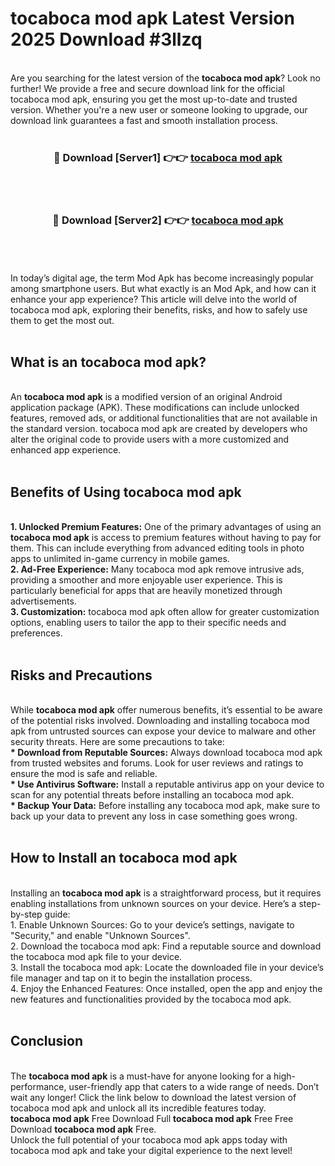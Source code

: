 # tocaboca mod apk Latest Version 2025 Download #3llzq<br>
<br>
Are you searching for the latest version of the <strong>tocaboca mod apk</strong>? Look no further! We provide a free and secure download link for the official tocaboca mod apk, ensuring you get the most up-to-date and trusted version. Whether you're a new user or someone looking to upgrade, our download link guarantees a fast and smooth installation process.
<br>
<br>
<div align="center">
<h3>🔴 Download [Server1] 👉👉 <a href="https://modyolo.store/tocaboca_mod_apk">tocaboca mod apk</a></h3><br>
<br>
<h3>🔴 Download [Server2] 👉👉 <a href="https://modyolo.store/=tocaboca_mod_apk">tocaboca mod apk</a></h3><br>
</div>
<br>
<br>
In today’s digital age, the term Mod Apk has become increasingly popular among smartphone users. But what exactly is an Mod Apk, and how can it enhance your app experience? This article will delve into the world of tocaboca mod apk, exploring their benefits, risks, and how to safely use them to get the most out.
<br>
<br>
<h2>What is an tocaboca mod apk?</h2>
<br>
An <strong>tocaboca mod apk</strong> is a modified version of an original Android application package (APK). These modifications can include unlocked features, removed ads, or additional functionalities that are not available in the standard version. tocaboca mod apk are created by developers who alter the original code to provide users with a more customized and enhanced app experience.
<br>
<br>
<h2>Benefits of Using tocaboca mod apk</h2>
<br>
<strong> 1. Unlocked Premium Features:</strong> One of the primary advantages of using an <strong>tocaboca mod apk</strong> is access to premium features without having to pay for them. This can include everything from advanced editing tools in photo apps to unlimited in-game currency in mobile games.
<br>
<strong> 2. Ad-Free Experience:</strong> Many tocaboca mod apk remove intrusive ads, providing a smoother and more enjoyable user experience. This is particularly beneficial for apps that are heavily monetized through advertisements.
<br>
<strong> 3. Customization:</strong> tocaboca mod apk often allow for greater customization options, enabling users to tailor the app to their specific needs and preferences.
<br>
<br>
<h2>Risks and Precautions</h2>
<br>
While <strong>tocaboca mod apk</strong> offer numerous benefits, it’s essential to be aware of the potential risks involved. Downloading and installing tocaboca mod apk from untrusted sources can expose your device to malware and other security threats. Here are some precautions to take:
<br>
<strong> * Download from Reputable Sources:</strong> Always download tocaboca mod apk from trusted websites and forums. Look for user reviews and ratings to ensure the mod is safe and reliable.
<br>
<strong> * Use Antivirus Software:</strong> Install a reputable antivirus app on your device to scan for any potential threats before installing an tocaboca mod apk.
<br>
<strong> * Backup Your Data:</strong> Before installing any tocaboca mod apk, make sure to back up your data to prevent any loss in case something goes wrong.
<br>
<br>
<h2>How to Install an tocaboca mod apk</h2>
<br>
Installing an <strong>tocaboca mod apk</strong> is a straightforward process, but it requires enabling installations from unknown sources on your device. Here’s a step-by-step guide:
<br>
 1. Enable Unknown Sources: Go to your device’s settings, navigate to "Security," and enable "Unknown Sources".
<br>
 2. Download the tocaboca mod apk: Find a reputable source and download the tocaboca mod apk file to your device.
<br>
 3. Install the tocaboca mod apk: Locate the downloaded file in your device’s file manager and tap on it to begin the installation process.
<br>
 4. Enjoy the Enhanced Features: Once installed, open the app and enjoy the new features and functionalities provided by the tocaboca mod apk.
<br>
<br>
<h2><strong>Conclusion</strong></h2>
<br>
The <strong>tocaboca mod apk</strong> is a must-have for anyone looking for a high-performance, user-friendly app that caters to a wide range of needs. Don’t wait any longer! Click the link below to download the latest version of tocaboca mod apk and unlock all its incredible features today.
<br>
<strong>tocaboca mod apk</strong> Free Download Full <strong>tocaboca mod apk</strong> Free Free Download <strong>tocaboca mod apk</strong> Free.
<br>
Unlock the full potential of your tocaboca mod apk apps today with tocaboca mod apk and take your digital experience to the next level!

